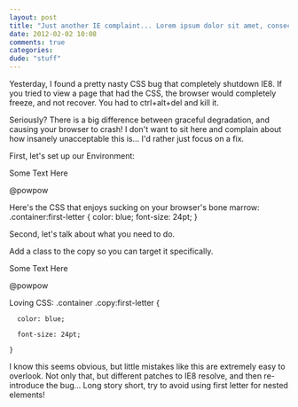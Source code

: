 ```yaml
---
layout: post
title: "Just another IE complaint... Lorem ipsum dolor sit amet, consectetur adipisicing elit."
date: 2012-02-02 10:08
comments: true
categories: 
dude: "stuff"
---
```


Yesterday, I found a pretty nasty CSS bug that completely shutdown IE8. If you tried to view a page that had the CSS, the browser would completely freeze, and not recover. You had to ctrl+alt+del and kill it.

<!--more-->

Seriously? There is a big difference between graceful degradation, and causing your browser to crash! I don't want to sit here and complain about how insanely unacceptable this is... I'd rather just focus on a fix.

First, let's set up our Environment:
    <div class="container">
      <p>Some Text Here</p>
      <p>@powpow</p>
    </div>

Here's the CSS that enjoys sucking on your browser's bone marrow:
    .container:first-letter {
      color: blue;
      font-size: 24pt;
    }

Second, let's talk about what you need to do.

Add a class to the copy so you can target it specifically.
    <div class="container">
      <p class="copy">Some Text Here</p>
      <p>@powpow</p>
    </div>

Loving CSS:
    .container .copy:first-letter {

      color: blue;

      font-size: 24pt;

    }

I know this seems obvious, but little mistakes like this are extremely easy to overlook. Not only that, but different patches to IE8 resolve, and then re-introduce the bug... Long story short, try to avoid using first letter for nested elements!